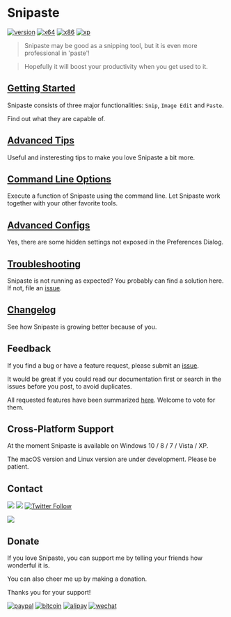 # Snipaste

[![version](https://img.shields.io/badge/v1.11.2-2017.01.17-42b983.svg)](/#)
[![x64](https://img.shields.io/badge/download-64_bit-0078d7.svg)](https://dl.snipaste.com/win-x64)
[![x86](https://img.shields.io/badge/download-32_bit-0078d7.svg)](https://dl.snipaste.com/win-x86)
[![xp](https://img.shields.io/badge/download-XP-0078d7.svg)](https://dl.snipaste.com/win-xp)


> Snipaste may be good as a snipping tool, but it is even more professional in 'paste'!

> Hopefully it will boost your productivity when you get used to it.

## [Getting Started](/getting-started)

Snipaste consists of three major functionalities: `Snip`, `Image Edit` and `Paste`.

Find out what they are capable of.

## [Advanced Tips](/advanced-tips)

Useful and insteresting tips to make you love Snipaste a bit more.

## [Command Line Options](/command-line-options)

Execute a function of Snipaste using the command line. Let Snipaste work together with your other favorite tools.

## [Advanced Configs](/advanced-configs)

Yes, there are some hidden settings not exposed in the Preferences Dialog.

## [Troubleshooting](/troubleshooting)

Snipaste is not running as expected? You probably can find a solution here. If not, file an <a href="https://github.com/liulex/Snipaste-Feedback/issues" targe="_blank">issue</a>.

## [Changelog](/changelog)

See how Snipaste is growing better because of you.

## Feedback

If you find a bug or have a feature request, please submit an <a href="https://github.com/liulex/Snipaste-Feedback/issues" targe="_blank">issue</a>.

It would be great if you could read our documentation first or search in the issues before you post, to avoid duplicates.

All requested features have been summarized [here](https://github.com/liulex/Snipaste-Feedback/issues/282). Welcome to vote for them.


## Cross-Platform Support

At the moment Snipaste is available on Windows 10 / 8 / 7 / Vista / XP.

The macOS version and Linux version are under development. Please be patient.


## Contact

[![](https://img.shields.io/badge/Telegram-group-40ace3.svg)](https://telegram.me/joinchat/BGyWwEDqrqiwizDA6gt16g)
[![](https://img.shields.io/badge/Telegram-channel-40ace3.svg)](https://telegram.me/snipaste_en)
[![Twitter Follow](https://img.shields.io/twitter/follow/snipaste.svg?style=social&label=Follow)](https://twitter.com/Snipaste)

[![](https://img.shields.io/badge/✉-snipaste.app@gmail.com-42b983.svg)](mailto:snipaste.app@gmail.com)

## Donate

If you love Snipaste, you can support me by telling your friends how wonderful it is.

You can also cheer me up by making a donation.

Thanks you for your support!


[![paypal](https://img.shields.io/badge/donate-Paypal-fd8200.svg)](https://www.paypal.com/cgi-bin/webscr?cmd=_s-xclick&hosted_button_id=URBJ7KXA99BA2)
[![bitcoin](https://img.shields.io/badge/donate-Bitcoin-f7931a.svg)](https://i.v2ex.co/UwhVMHD7.png)
[![alipay](https://img.shields.io/badge/donate-Alipay-00aaee.svg)](https://i.v2ex.co/F6m7g9Ha.png)
[![wechat](https://img.shields.io/badge/donate-Wechat-51c332.svg)](https://i.v2ex.co/87qHMt5q.png)

